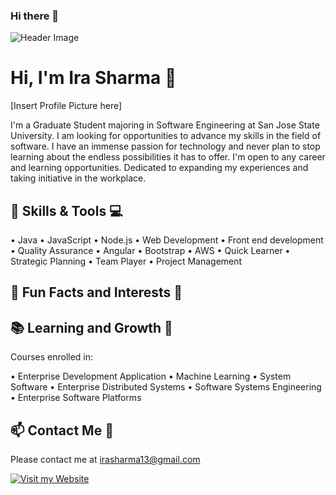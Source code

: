 ### Hi there 👋

<!--
**irasharma13/irasharma13** is a ✨ _special_ ✨ repository because its `README.md` (this file) appears on your GitHub profile.

Here are some ideas to get you started:

- 🔭 I’m currently working on ...
- 🌱 I’m currently learning ...
- 👯 I’m looking to collaborate on ...
- 🤔 I’m looking for help with ...
- 💬 Ask me about ...
- 📫 How to reach me: ...
- 😄 Pronouns: ...
- ⚡ Fun fact: ...
-->

![Header Image](https://i.imgur.com/y3zUMTn.png)

# Hi, I'm Ira Sharma 🌟

[Insert Profile Picture here]

I'm a Graduate Student majoring in Software Engineering at San Jose State University. I am looking for opportunities to advance my skills in the field of software. I have an immense passion for technology and never plan to stop learning about the endless possibilities it has to offer. I'm open to any career and learning opportunities. Dedicated to expanding my experiences and taking initiative in the workplace.

## 🚀 Skills & Tools 💻

•	Java
•	JavaScript
•	Node.js
•	Web Development
•	Front end development
•	Quality Assurance
•	Angular
•	Bootstrap
•	AWS
•	Quick Learner
•	Strategic Planning
•	Team Player
•	Project Management

## 🌈 Fun Facts and Interests 🎉



## 📚 Learning and Growth 🌱

Courses enrolled in:

•	Enterprise Development Application 
•	Machine Learning 
•	System Software 
•	Enterprise Distributed Systems 
•	Software Systems Engineering 
•	Enterprise Software Platforms


## 📫 Contact Me 📧

Please contact me at irasharma13@gmail.com

[![Visit my Website](https://img.shields.io/badge/Visit%20my%20Website-<COLOR>-<LOGO>?style=for-the-badge)](https://yourwebsite.com)

